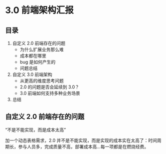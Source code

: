# 3.0 前端架构汇报

## 目录

1. 自定义 2.0 前端存在的问题
   - 为什么扩展业务那么难
   - 成本都在哪里
   - bug 是如何产生的
   - 问题总结
2. 自定义 3.0 前端架构
   - 从更高的维度思考问题
   - 2.0 的问题是否会延续到 3.0？
   - 3.0 前端如何支持多种业务场景
3. 总结

## 自定义 2.0 前端存在的问题

“不是不能实现，而是成本太高”

加一个动态表格需求，2.0 并不是不能实现，而是实现的成本实在太高了：时间周期长，参与人员多，完成质量不高，部署成本高…每一项都是在燃烧经费。
